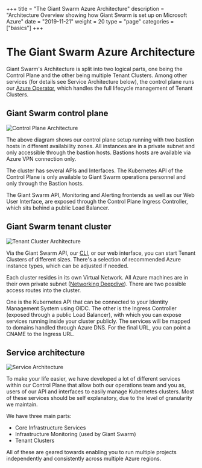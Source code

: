 +++
title = "The Giant Swarm Azure Architecture"
description = "Architecture Overview showing how Giant Swarm is set up on Microsoft Azure"
date = "2019-11-21"
weight = 20
type = "page"
categories = ["basics"]
+++

# The Giant Swarm Azure Architecture

Giant Swarm's Architecture is split into two logical parts, one being the Control Plane and the other being multiple Tenant Clusters. Among other services (for details see Service Architecture below), the control plane runs our [Azure Operator](https://github.com/giantswarm/azure-operator), which handles the full lifecycle management of Tenant Clusters.

## Giant Swarm control plane

![Control Plane Architecture](/img/architecture-azure-control-plane.png)

The above diagram shows our control plane setup running with two bastion hosts in different availability zones. All instances are in a private subnet and only accessible through the bastion hosts. Bastions hosts are available via Azure VPN connection only.

The cluster has several APIs and Interfaces. The Kubernetes API of the Control Plane is only available to Giant Swarm operations personnel and only through the Bastion hosts. 

The Giant Swarm API, Monitoring and Alerting frontends as well as our Web User Interface, are exposed through the Control Plane Ingress Controller, which sits behind a public Load Balancer.

## Giant Swarm tenant cluster

![Tenant Cluster Architecture](/img/architecture-azure-tenant-cluster.png)

Via the Giant Swarm API, our [CLI](https://github.com/giantswarm/gsctl), or our web interface, you can start Tenant Clusters of different sizes. There's a selection of recommended Azure instance types, which can be adjusted if needed. 

Each cluster resides in its own Virtual Network. All Azure machines are in their own private subnet ([Networking Deepdive](https://blog.giantswarm.io/deep-dive-into-kubernetes-networking-in-azure/)). There are two possible access routes into the cluster. 

One is the Kubernetes API that can be connected to your Identity Management System using OIDC. The other is the Ingress Controller (exposed through a public Load Balancer), with which you can expose services running inside your cluster publicly. The services will be mapped to domains handled through Azure DNS. For the final URL, you can point a CNAME to the Ingress URL. 

## Service architecture

![Service Architecture](/img/architecture-azure-services.png)

To make your life easier, we have developed a lot of different services within our Control Plane that allow both our operations team and you as, users of our API and interfaces to easily manage Kubernetes clusters. Most of these services should be self explanatory, due to the level of granularity we maintain. 

We have three main parts:

* Core Infrastructure Services
* Infrastructure Monitoring (used by Giant Swarm)
* Tenant Clusters

All of these are geared towards enabling you to run multiple projects independently and consistently across multiple Azure regions.
